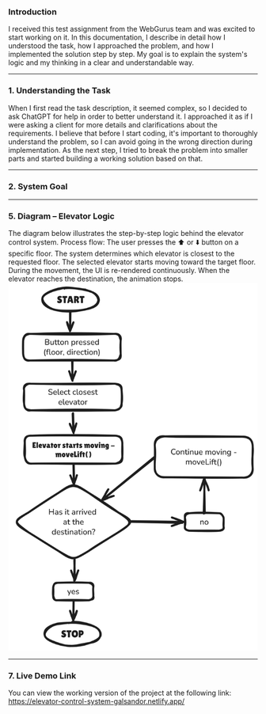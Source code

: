 ### Introduction

I received this test assignment from the WebGurus team and was excited to start working on it.
In this documentation, I describe in detail how I understood the task, how I approached the problem, and how I implemented the solution step by step.
My goal is to explain the system's logic and my thinking in a clear and understandable way.

---

### 1. Understanding the Task

When I first read the task description, it seemed complex, so I decided to ask ChatGPT for help in order to better understand it.
I approached it as if I were asking a client for more details and clarifications about the requirements.
I believe that before I start coding, it's important to thoroughly understand the problem, so I can avoid going in the wrong direction during implementation.
As the next step, I tried to break the problem into smaller parts and started building a working solution based on that.

---

### 2. System Goal

---

### 5. Diagram – Elevator Logic

The diagram below illustrates the step-by-step logic behind the elevator control system.
Process flow:
The user presses the ⬆️ or ⬇️ button on a specific floor.
The system determines which elevator is closest to the requested floor.
The selected elevator starts moving toward the target floor.
During the movement, the UI is re-rendered continuously.
When the elevator reaches the destination, the animation stops.
![Elevator logic diagram](elevator-logic-diagram.png)

---
### 7. Live Demo Link
You can view the working version of the project at the following link:
https://elevator-control-system-galsandor.netlify.app/

